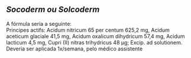 ## ***Socoderm ou Solcoderm***


A fórmula seria a seguinte:  
Principes actifs: Acidum nitricum 65 per centum 625,2 mg, Acidum aceticum glaciale 41,5 mg, Acidum oxalicum dihydricum 57,4 mg, Acidum lacticum 4,5 mg, Cupri (II) nitras trihydricus 48 µg; Excip. ad solutionem.  
Deveria ser aplicada 1x/semana, pelo médico assistente

